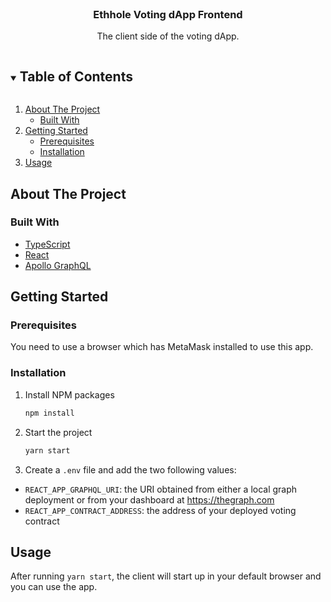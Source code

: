 <br />
<p align="center">
  <h3 align="center">Ethhole Voting dApp Frontend</h3>

  <p align="center">
    The client side of the voting dApp.
  </p>
</p>

<!-- TABLE OF CONTENTS -->
<details open="open">
  <summary><h2 style="display: inline-block">Table of Contents</h2></summary>
  <ol>
    <li>
      <a href="#about-the-project">About The Project</a>
      <ul>
        <li><a href="#built-with">Built With</a></li>
      </ul>
    </li>
    <li>
      <a href="#getting-started">Getting Started</a>
      <ul>
        <li><a href="#prerequisites">Prerequisites</a></li>
        <li><a href="#installation">Installation</a></li>
      </ul>
    </li>
    <li><a href="#usage">Usage</a></li>
  </ol>
</details>

<!-- ABOUT THE PROJECT -->

## About The Project

### Built With

- [TypeScript](https://typescriptlang.org/)
- [React](https://reactjs.org/)
- [Apollo GraphQL](https://apollographql.com)

<!-- GETTING STARTED -->

## Getting Started

### Prerequisites

You need to use a browser which has MetaMask installed to use this app.

### Installation

1. Install NPM packages
   ```sh
   npm install
   ```
2. Start the project
   ```sh
   yarn start
   ```
3. Create a `.env` file and add the two following values:

- `REACT_APP_GRAPHQL_URI`: the URI obtained from either a local graph deployment or from your dashboard at https://thegraph.com
- `REACT_APP_CONTRACT_ADDRESS`: the address of your deployed voting contract

<!-- USAGE EXAMPLES -->

## Usage

After running `yarn start`, the client will start up in your default browser and you can use the app.
